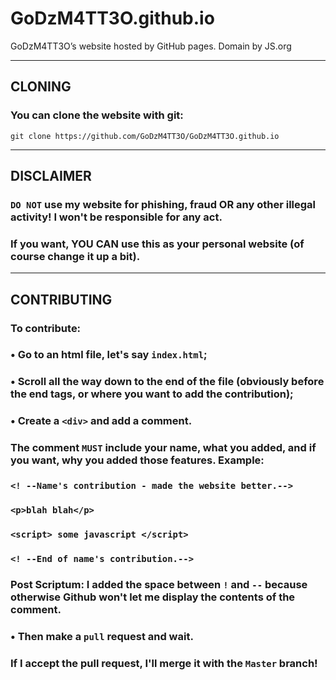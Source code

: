 # GoDzM4TT3O.github.io
GoDzM4TT3O’s website hosted by GitHub pages. Domain by JS.org
***
## CLONING
### You can clone the website with git:
`git clone https://github.com/GoDzM4TT3O/GoDzM4TT3O.github.io`
***
## DISCLAIMER
### `DO NOT` use my website for phishing, fraud OR any other illegal activity! I won't be responsible for any act.
### If you want, YOU CAN use this as your personal website (of course change it up a bit).
***
## CONTRIBUTING
### To contribute:
### • Go to an html file, let's say `index.html`;
### • Scroll all the way down to the end of the file (obviously before the end tags, or where you want to add the contribution);
### • Create a `<div>` and add a comment.
### The comment `MUST` include your name, what you added, and if you want, why you added those features. Example:
### `<! --Name's contribution - made the website better.-->`
### `<p>blah blah</p>`
### `<script> some javascript </script>`
### `<! --End of name's contribution.-->`
### Post Scriptum: I added the space between `!` and `--` because otherwise Github won't let me display the contents of the comment.
### • Then make a `pull` request and wait.
### If I accept the pull request, I'll merge it with the `Master` branch!
